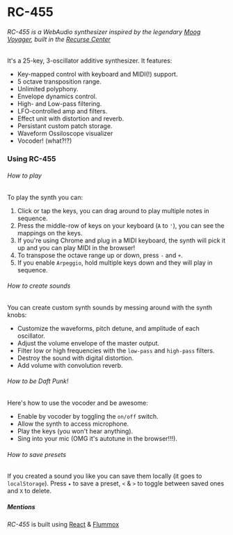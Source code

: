 # RC-455
###### *RC-455* is a WebAudio synthesizer inspired by the legendary [Moog Voyager](https://en.wikipedia.org/wiki/Minimoog_Voyager), built in the [Recurse Center](http://recurse.com)
It's a 25-key, 3-oscillator additive synthesizer. It features:
* Key-mapped control with keyboard and MIDI(!) support.
* 5 octave transposition range.
* Unlimited polyphony.
* Envelope dynamics control.
* High- and Low-pass filtering.
* LFO-controlled amp and filters.
* Effect unit with distortion and reverb.
* Persistant custom patch storage.
* Waveform Ossiloscope visualizer
* Vocoder! (what?!?)

### Using RC-455

###### How to play
To play the synth you can:

1. Click or tap the keys, you can drag around to play multiple notes in sequence.
2. Press the middle-row of keys on your keyboard (`A` to `'`), you can see the mappings on the keys.
3. If you're using Chrome and plug in a MIDI keyboard, the synth will pick it up and you can play MIDI in the browser!
4. To transpose the octave range up or down, press `-` and `+`.
5. If you enable `Arpeggio`, hold multiple keys down and they will play in sequence.


###### How to create sounds
You can create custom synth sounds by messing around with the synth knobs:
* Customize the waveforms, pitch detune, and amplitude of each oscillator.
* Adjust the volume envelope of the master output.
* Filter low or high frequencies with the `low-pass` and `high-pass` filters.
* Destroy the sound with digital distortion.
* Add volume with convolution reverb.

###### How to be Daft Punk!
Here's how to use the vocoder and be awesome:
* Enable by vocoder by toggling the `on/off` switch.
* Allow the synth to access microphone.
* Play the keys (you won't hear anything).
* Sing into your mic (OMG it's autotune in the browser!!!).

###### How to save presets
If you created a sound you like you can save them locally (it goes to `localStorage`).
Press `✦` to save a preset, `<` & `>` to toggle between saved ones and `X` to delete.


##### Mentions
*RC-455* is built using [React](https://github.com/facebook/react) & [Flummox](https://github.com/acdlite/flummox)
